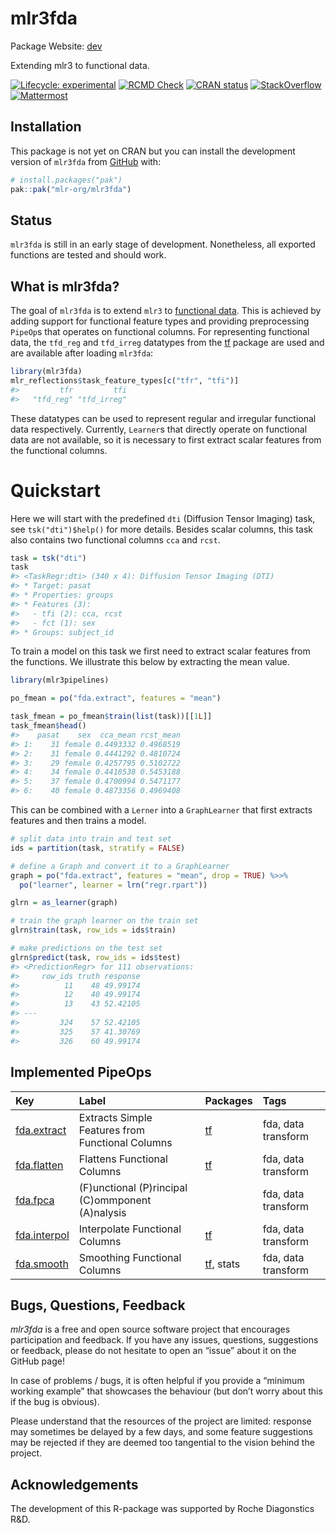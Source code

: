 
# mlr3fda

Package Website: [dev](https://mlr3fda.mlr-org.com/)

Extending mlr3 to functional data.

<!-- badges: start -->

[![Lifecycle:
experimental](https://img.shields.io/badge/lifecycle-experimental-orange.svg)](https://lifecycle.r-lib.org/articles/stages.html#experimental)
[![RCMD
Check](https://github.com/mlr-org/mlr3fda/actions/workflows/rcmdcheck.yaml/badge.svg)](https://github.com/mlr-org/mlr3fda/actions/workflows/rcmdcheck.yaml)
[![CRAN
status](https://www.r-pkg.org/badges/version/mlr3fda)](https://CRAN.R-project.org/package=mlr3fda)
[![StackOverflow](https://img.shields.io/badge/stackoverflow-mlr3-orange.svg)](https://stackoverflow.com/questions/tagged/mlr3)
[![Mattermost](https://img.shields.io/badge/chat-mattermost-orange.svg)](https://lmmisld-lmu-stats-slds.srv.mwn.de/mlr_invite/)
<!-- badges: end -->

## Installation

This package is not yet on CRAN but you can install the development
version of `mlr3fda` from [GitHub](https://github.com/) with:

``` r
# install.packages("pak")
pak::pak("mlr-org/mlr3fda")
```

## Status

`mlr3fda` is still in an early stage of development. Nonetheless, all
exported functions are tested and should work.

## What is mlr3fda?

The goal of `mlr3fda` is to extend `mlr3` to [functional
data](https://en.wikipedia.org/wiki/Functional_data_analysis). This is
achieved by adding support for functional feature types and providing
preprocessing `PipeOp`s that operates on functional columns. For
representing functional data, the `tfd_reg` and `tfd_irreg` datatypes
from the [tf](https://github.com/tidyfun/tf) package are used and are
available after loading `mlr3fda`:

``` r
library(mlr3fda)
mlr_reflections$task_feature_types[c("tfr", "tfi")]
#>         tfr         tfi 
#>   "tfd_reg" "tfd_irreg"
```

These datatypes can be used to represent regular and irregular
functional data respectively. Currently, `Learner`s that directly
operate on functional data are not available, so it is necessary to
first extract scalar features from the functional columns.

# Quickstart

Here we will start with the predefined `dti` (Diffusion Tensor Imaging)
task, see `tsk("dti")$help()` for more details. Besides scalar columns,
this task also contains two functional columns `cca` and `rcst`.

``` r
task = tsk("dti")
task
#> <TaskRegr:dti> (340 x 4): Diffusion Tensor Imaging (DTI)
#> * Target: pasat
#> * Properties: groups
#> * Features (3):
#>   - tfi (2): cca, rcst
#>   - fct (1): sex
#> * Groups: subject_id
```

To train a model on this task we first need to extract scalar features
from the functions. We illustrate this below by extracting the mean
value.

``` r
library(mlr3pipelines)

po_fmean = po("fda.extract", features = "mean")

task_fmean = po_fmean$train(list(task))[[1L]]
task_fmean$head()
#>    pasat    sex  cca_mean rcst_mean
#> 1:    31 female 0.4493332 0.4968519
#> 2:    31 female 0.4441292 0.4810724
#> 3:    29 female 0.4257795 0.5102722
#> 4:    34 female 0.4418538 0.5453188
#> 5:    37 female 0.4700994 0.5471177
#> 6:    40 female 0.4873356 0.4969408
```

This can be combined with a `Lerner` into a `GraphLearner` that first
extracts features and then trains a model.

``` r
# split data into train and test set
ids = partition(task, stratify = FALSE)

# define a Graph and convert it to a GraphLearner
graph = po("fda.extract", features = "mean", drop = TRUE) %>>%
  po("learner", learner = lrn("regr.rpart"))

glrn = as_learner(graph)

# train the graph learner on the train set
glrn$train(task, row_ids = ids$train)

# make predictions on the test set
glrn$predict(task, row_ids = ids$test)
#> <PredictionRegr> for 111 observations:
#>     row_ids truth response
#>          11    48 49.99174
#>          12    40 49.99174
#>          13    43 52.42105
#> ---                       
#>         324    57 52.42105
#>         325    57 41.30769
#>         326    60 49.99174
```

## Implemented PipeOps

| Key                                                                            | Label                                            | Packages                                           | Tags                |
|:-------------------------------------------------------------------------------|:-------------------------------------------------|:---------------------------------------------------|:--------------------|
| [fda.extract](https://mlr3fda.mlr-org.com/reference/mlr_pipeops_fda.extract)   | Extracts Simple Features from Functional Columns | [tf](https://cran.r-project.org/package=tf)        | fda, data transform |
| [fda.flatten](https://mlr3fda.mlr-org.com/reference/mlr_pipeops_fda.flatten)   | Flattens Functional Columns                      | [tf](https://cran.r-project.org/package=tf)        | fda, data transform |
| [fda.fpca](https://mlr3fda.mlr-org.com/reference/mlr_pipeops_fda.fpca)         | (F)unctional (P)rincipal (C)ommponent (A)nalysis |                                                    | fda, data transform |
| [fda.interpol](https://mlr3fda.mlr-org.com/reference/mlr_pipeops_fda.interpol) | Interpolate Functional Columns                   | [tf](https://cran.r-project.org/package=tf)        | fda, data transform |
| [fda.smooth](https://mlr3fda.mlr-org.com/reference/mlr_pipeops_fda.smooth)     | Smoothing Functional Columns                     | [tf](https://cran.r-project.org/package=tf), stats | fda, data transform |

## Bugs, Questions, Feedback

*mlr3fda* is a free and open source software project that encourages
participation and feedback. If you have any issues, questions,
suggestions or feedback, please do not hesitate to open an “issue” about
it on the GitHub page!

In case of problems / bugs, it is often helpful if you provide a
“minimum working example” that showcases the behaviour (but don’t worry
about this if the bug is obvious).

Please understand that the resources of the project are limited:
response may sometimes be delayed by a few days, and some feature
suggestions may be rejected if they are deemed too tangential to the
vision behind the project.

## Acknowledgements

The development of this R-package was supported by Roche Diagonstics
R&D.
